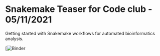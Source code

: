 # Snakemake Teaser for Code club - 05/11/2021

Getting started with Snakemake workflows for automated bioinformatics analysis.

[![Binder](https://mybinder.org/v2/gh/alipirani88/snakemake_teaser/HEAD)
